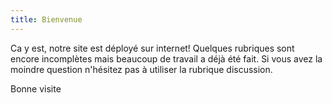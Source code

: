 ```yaml
---
title: Bienvenue
---
```

Ca y est, notre site est déployé sur internet! Quelques rubriques sont encore incomplètes mais beaucoup de travail a déjà été fait. Si vous avez la moindre question n'hésitez pas à utiliser la rubrique discussion.

Bonne visite
